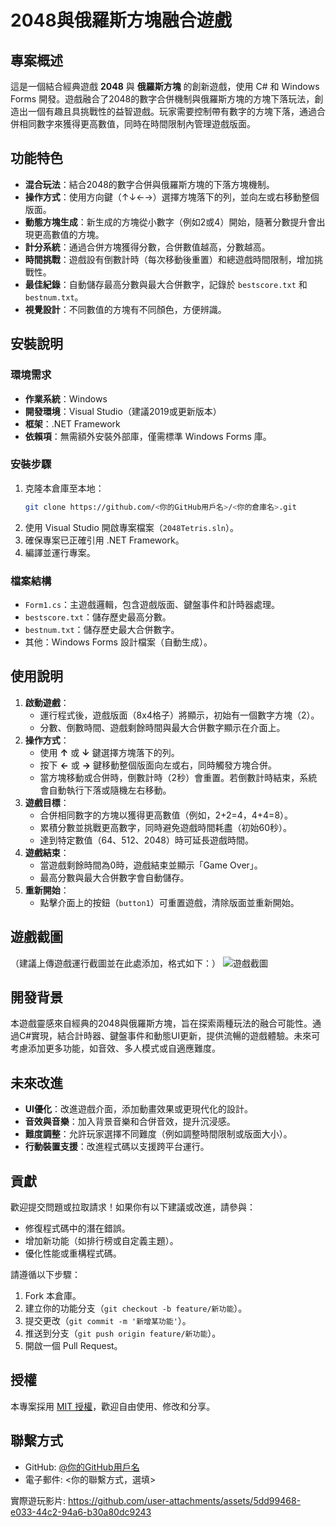 # 2048與俄羅斯方塊融合遊戲

## 專案概述
這是一個結合經典遊戲 **2048** 與 **俄羅斯方塊** 的創新遊戲，使用 C# 和 Windows Forms 開發。遊戲融合了2048的數字合併機制與俄羅斯方塊的方塊下落玩法，創造出一個有趣且具挑戰性的益智遊戲。玩家需要控制帶有數字的方塊下落，通過合併相同數字來獲得更高數值，同時在時間限制內管理遊戲版面。

## 功能特色
- **混合玩法**：結合2048的數字合併與俄羅斯方塊的下落方塊機制。
- **操作方式**：使用方向鍵（↑↓←→）選擇方塊落下的列，並向左或右移動整個版面。
- **動態方塊生成**：新生成的方塊從小數字（例如2或4）開始，隨著分數提升會出現更高數值的方塊。
- **計分系統**：通過合併方塊獲得分數，合併數值越高，分數越高。
- **時間挑戰**：遊戲設有倒數計時（每次移動後重置）和總遊戲時間限制，增加挑戰性。
- **最佳紀錄**：自動儲存最高分數與最大合併數字，記錄於 `bestscore.txt` 和 `bestnum.txt`。
- **視覺設計**：不同數值的方塊有不同顏色，方便辨識。

## 安裝說明
### 環境需求
- **作業系統**：Windows
- **開發環境**：Visual Studio（建議2019或更新版本）
- **框架**：.NET Framework
- **依賴項**：無需額外安裝外部庫，僅需標準 Windows Forms 庫。

### 安裝步驟
1. 克隆本倉庫至本地：
   ```bash
   git clone https://github.com/<你的GitHub用戶名>/<你的倉庫名>.git
   ```
2. 使用 Visual Studio 開啟專案檔案（`2048Tetris.sln`）。
3. 確保專案已正確引用 .NET Framework。
4. 編譯並運行專案。

### 檔案結構
- `Form1.cs`：主遊戲邏輯，包含遊戲版面、鍵盤事件和計時器處理。
- `bestscore.txt`：儲存歷史最高分數。
- `bestnum.txt`：儲存歷史最大合併數字。
- 其他：Windows Forms 設計檔案（自動生成）。

## 使用說明
1. **啟動遊戲**：
   - 運行程式後，遊戲版面（8x4格子）將顯示，初始有一個數字方塊（2）。
   - 分數、倒數時間、遊戲剩餘時間與最大合併數字顯示在介面上。
2. **操作方式**：
   - 使用 **↑** 或 **↓** 鍵選擇方塊落下的列。
   - 按下 **←** 或 **→** 鍵移動整個版面向左或右，同時觸發方塊合併。
   - 當方塊移動或合併時，倒數計時（2秒）會重置。若倒數計時結束，系統會自動執行下落或隨機左右移動。
3. **遊戲目標**：
   - 合併相同數字的方塊以獲得更高數值（例如，2+2=4，4+4=8）。
   - 累積分數並挑戰更高數字，同時避免遊戲時間耗盡（初始60秒）。
   - 達到特定數值（64、512、2048）時可延長遊戲時間。
4. **遊戲結束**：
   - 當遊戲剩餘時間為0時，遊戲結束並顯示「Game Over」。
   - 最高分數與最大合併數字會自動儲存。
5. **重新開始**：
   - 點擊介面上的按鈕（`button1`）可重置遊戲，清除版面並重新開始。

## 遊戲截圖
（建議上傳遊戲運行截圖並在此處添加，格式如下：）
![遊戲截圖](screenshots/gameplay.png)

## 開發背景
本遊戲靈感來自經典的2048與俄羅斯方塊，旨在探索兩種玩法的融合可能性。通過C#實現，結合計時器、鍵盤事件和動態UI更新，提供流暢的遊戲體驗。未來可考慮添加更多功能，如音效、多人模式或自適應難度。

## 未來改進
- **UI優化**：改進遊戲介面，添加動畫效果或更現代化的設計。
- **音效與音樂**：加入背景音樂和合併音效，提升沉浸感。
- **難度調整**：允許玩家選擇不同難度（例如調整時間限制或版面大小）。
- **行動裝置支援**：改進程式碼以支援跨平台運行。

## 貢獻
歡迎提交問題或拉取請求！如果你有以下建議或改進，請參與：
- 修復程式碼中的潛在錯誤。
- 增加新功能（如排行榜或自定義主題）。
- 優化性能或重構程式碼。

請遵循以下步驟：
1. Fork 本倉庫。
2. 建立你的功能分支（`git checkout -b feature/新功能`）。
3. 提交更改（`git commit -m '新增某功能'`）。
4. 推送到分支（`git push origin feature/新功能`）。
5. 開啟一個 Pull Request。

## 授權
本專案採用 [MIT 授權](LICENSE)，歡迎自由使用、修改和分享。

## 聯繫方式
- GitHub: [@你的GitHub用戶名](https://github.com/<你的GitHub用戶名>)
- 電子郵件: <你的聯繫方式，選填>

實際遊玩影片: https://github.com/user-attachments/assets/5dd99468-e033-44c2-94a6-b30a80dc9243